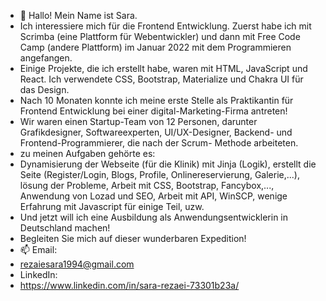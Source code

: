 - 👋 Hallo! Mein Name ist Sara.
-  Ich interessiere mich für die Frontend Entwicklung. Zuerst habe ich mit Scrimba (eine Plattform für Webentwickler) und dann mit Free Code Camp (andere Plattform) im      Januar 2022 mit dem Programmieren angefangen.
-  Einige Projekte, die ich erstellt habe, waren mit HTML, JavaScript und React. Ich verwendete CSS, Bootstrap, Materialize und Chakra UI für das Design.
-  Nach 10 Monaten konnte ich meine erste Stelle als Praktikantin für Frontend Entwicklung bei einer digital-Marketing-Firma antreten!
-  Wir waren einen Startup-Team von 12 Personen, darunter Grafikdesigner, Softwareexperten, UI/UX-Designer, Backend- und Frontend-Programmierer, die nach der Scrum-  	    Methode arbeiteten. 
-  zu meinen Aufgaben gehörte es:  
-  Dynamisierung der Webseite (für die Klinik) mit Jinja (Logik), erstellt die Seite (Register/Login, Blogs, Profile, Onlinereservierung, Galerie,...), lösung der           Probleme, Arbeit mit CSS, Bootstrap, Fancybox,..., Anwendung von Lozad und SEO, Arbeit mit API, WinSCP, wenige Erfahrung mit Javascript für einige Teil, uzw.
-  Und jetzt will ich eine Ausbildung als Anwendungsentwicklerin in Deutschland machen!
-  Begleiten Sie mich auf dieser wunderbaren Expedition!
- 📫 Email:
- rezaiesara1994@gmail.com
- LinkedIn:
- https://www.linkedin.com/in/sara-rezaei-73301b23a/

